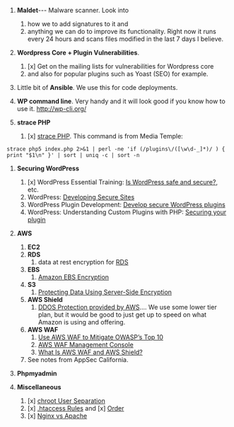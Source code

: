 

1. **Maldet**--- Malware scanner. Look into
     1. how we to add signatures to it and
     1. anything we can do to improve its functionality. Right now it runs every 24 hours and scans files modified in the last 7 days I believe.

1. **Wordpress Core + Plugin Vulnerabilities**.
     1. [x] Get on the mailing lists for vulnerabilities for Wordpress core
     1. and also for popular plugins such as Yoast (SEO) for example.

1. Little bit of **Ansible**. We use this for code deployments.

1. **WP command line**. Very handy and it will look good if you know how to use it.  http://wp-cli.org/

1. **strace PHP**
     1. [x] [strace PHP](https://serverfault.com/questions/144912/how-can-i-tell-which-page-is-creating-a-high-cpu-load-httpd-process). This command is from Media Temple:

```
strace php5 index.php 2>&1 | perl -ne 'if (/plugins\/([\w\d-_]*)/ ) { print "$1\n" }' | sort | uniq -c | sort -n
```

1. **Securing WordPress**
     1. [x] WordPress Essential Training: [Is WordPress safe and secure?](https://www.linkedin.com/learning/wordpress-essential-training/is-wordpress-safe-and-secure), etc.
     1. WordPress: [Developing Secure Sites](https://www.linkedin.com/learning/wordpress-developing-secure-sites)
     1. WordPress Plugin Development: [Develop secure WordPress plugins](https://www.linkedin.com/learning/wordpress-plugin-development/develop-secure-wordpress-plugins)
     1. WordPress: Understanding Custom Plugins with PHP: [Securing your plugin](https://www.linkedin.com/learning/wordpress-understanding-custom-plugins-with-php/securing-your-plugin)

1. **AWS**
     1. **EC2**
     1. **RDS**
          1. data at rest encryption for [RDS](http://docs.aws.amazon.com/AmazonRDS/latest/UserGuide/Overview.Encryption.html)
     1. **EBS**
          1. [Amazon EBS Encryption](http://docs.aws.amazon.com/AWSEC2/latest/UserGuide/EBSEncryption.html)
     1. **S3**
           1. [Protecting Data Using Server-Side Encryption](http://docs.aws.amazon.com/AmazonS3/latest/dev/serv-side-encryption.html)
     1. **AWS Shield**
           1. [DDOS Protection provided by AWS](https://aws.amazon.com/shield/).... We use some lower tier plan, but it would be good to just get up to speed on what Amazon is using and offering.
     1. **AWS WAF**
          1. [Use AWS WAF to Mitigate OWASP’s Top 10](https://d0.awsstatic.com/whitepapers/Security/aws-waf-owasp.pdf)
          1. [AWS WAF Management Console](https://console.aws.amazon.com/waf)
          1. [What Is AWS WAF and AWS Shield?](http://docs.aws.amazon.com/waf/latest/developerguide/what-is-aws-waf.html)
     1. See notes from AppSec California.


1. **Phpmyadmin**

1. **Miscellaneous**
     1. [x] [chroot User Separation](https://help.ubuntu.com/community/BasicChroot)
     1. [x] [.htaccess Rules](https://premium.wpmudev.org/blog/htaccess/) and [x] [Order](https://stackoverflow.com/questions/9943042/htaccess-order-deny-allow-deny)
     1. [x] [Nginx vs Apache](https://support.pagely.com/hc/en-us/articles/115000020792-Your-guide-to-Pagely-s-NGINX-Apache-and-NGINX-only-modes)
